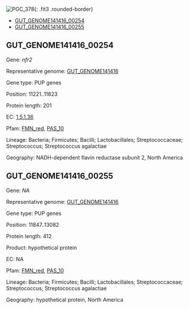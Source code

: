 ![PGC_378](../static/images/Clusters_figure/PGC_378.jpg){: .fit3 .rounded-border}

<ul id="myTab" class="nav nav-tabs">
  <li class="active">
        <a href="#tab1" data-toggle="tab">GUT_GENOME141416_00254</a>
  </li>
<li><a href="#tab2" data-toggle="tab">GUT_GENOME141416_00255</a></li>
</ul>

<div id="myTabContent" class="tab-content">
  <div class="tab-pane fade in active" id="tab1">

<h2 id="GUT_GENOME141416_00254">GUT_GENOME141416_00254</h2>
<p>Gene: <em>nfr2</em>
<p>Representative genome: <a href="https://www.ebi.ac.uk/metagenomics/genomes/MGYG-HGUT-02349">GUT_GENOME141416</a></p>
<p>Gene type: PUP genes</p>
<p>Position: 11221..11823</p>
<p>Protein length: 201</p>
<p>EC: <a href="https://www.brenda-enzymes.org/enzyme.php?ecno=1.5.1.36">1.5.1.36</a></p>
<p>Pfam: <a href="http://pfam.xfam.org/family/FMN_red">FMN_red</a>, <a href="http://pfam.xfam.org/family/PAS_10">PAS_10</a></p>
<p>Lineage: Bacteria; Firmicutes; Bacilli; Lactobacillales; Streptococcaceae; Streptococcus; Streptococcus agalactiae</p>
<p>Geography: NADH-dependent flavin reductase subunit 2, North America</p>
  </div>

  <div class="tab-pane fade" id="tab2">

<h2 id="GUT_GENOME141416_00255">GUT_GENOME141416_00255</h2>
<p>Gene: <em>NA</em></p>
<p>Representative genome: <a href="https://www.ebi.ac.uk/metagenomics/genomes/MGYG-HGUT-02349">GUT_GENOME141416</a></p>
<p>Gene type: PUP genes</p>
<p>Position: 11847..13082</p>
<p>Protein length: 412</p>
<p>Product: hypothetical protein</p>
<p>EC: NA</p>
<p>Pfam: <a href="http://pfam.xfam.org/family/FMN_red">FMN_red</a>, <a href="http://pfam.xfam.org/family/PAS_10">PAS_10</a></p>
<p>Lineage: Bacteria; Firmicutes; Bacilli; Lactobacillales; Streptococcaceae; Streptococcus; Streptococcus agalactiae</p>
<p>Geography: hypothetical protein, North America</p>

  </div>
</div>

